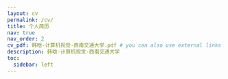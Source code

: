```yaml
---
layout: cv
permalink: /cv/
title: 个人简历
nav: true
nav_order: 2
cv_pdf: 韩晗-计算机视觉-西南交通大学.pdf # you can also use external links here
description: 韩晗-计算机视觉-西南交通大学
toc:
  sidebar: left
---
```


